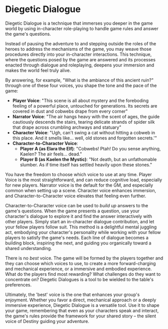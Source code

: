 # Diegetic Dialogue

Diegetic Dialogue is a technique that immerses you deeper in the game
world by using in-character role-playing to handle game rules and answer
the game's questions.

Instead of pausing the adventure to and stepping outside the roles of
the heroes to address the mechanisms of the game, you may weave those
procedures directly into your in-character interactions. This technique,
where the questions posed by the game are answered and its processes
enacted through dialogue and roleplaying, deepens your immersion and
makes the world feel truly alive.

By answering, for example, "What is the ambiance of this ancient ruin?"
through one of these four voices, you shape the tone and the pace of
the game:

 * **Player Voice**: "This scene is all about mystery and the
   foreboding feeling of a powerful place, untouched for generations.
   Its secrets are covered in dust and cobwebs drape from every corner"
 * **Narrator Voice**: "The air hangs heavy with the scent of ages,
   the guide cautiously descends the stairs, tearing delicate strands
   of spider silk that drape across crumbling archways and statuary"
 * **Character Voice**: "Ugh, can't swing a cat without hitting a
   cobweb in this place. And it smells like… well, old stones and
   forgotten secrets.'"
 * **Character-to-Character Voice**:
   * **Player A (as Elara the Elf)**: "Cobwebs! Ptah! Do you sense
     anything, Kaelen? The air feels… dead."
   * **Player B (as Kaelen the Mystic)**: "Not death, but an
     unfathomable slumber. As if time itself has settled heavily
     upon these stones."

You have the freedom to choose which voice to use at any time.
Player Voice is the most straightforward, and can reduce cognitive
load, especially for new players.
Narrator voice is the default for the GM, and especially common when
setting up a scene.
Character voice enhances immersion, and Character-to-Character voice
elevates that feeling even further.

Character-to-Character voice can be used to *build up* answers to the
game's questions. When the game presents a question, 
use your character's dialogue to explore it and find the answer
interactively with other players.
Simply start an in-character dialogue contribution, and let your fellow
players follow suit. This method is a delightful mental juggling act,
embodying your character's personality while working with your fellow
players to satisfy the game's needs.
Each line of dialogue becomes a building block, inspiring the next, and
guiding you organically toward a shared understanding.

There is no *best* voice.  The game will be formed by the players together
and they can choose which voices to use, to create a more forward-charging
and mechanical experience, or a immersive and embodied experience. What
do the players find most rewarding? What challenges do they want to
concentrate on? Diegetic Dialogues is a tool to be wielded to the table's
preferences.

Ultimately, the 'best' voice is the one that enhances your group's
enjoyment. Whether you favor a direct, mechanical approach or a deeply
immersive experience, Diegetic Dialogue is a versatile tool. Use it to
shape your game, remembering that even as your characters speak and
interact, the game's rules provide the framework for your shared story –
the silent voice of Destiny guiding your adventure.

